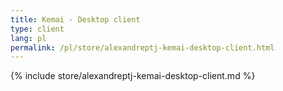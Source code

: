 ```yaml
---
title: Kemai - Desktop client
type: client
lang: pl
permalink: /pl/store/alexandreptj-kemai-desktop-client.html
---
```


{% include store/alexandreptj-kemai-desktop-client.md %}

